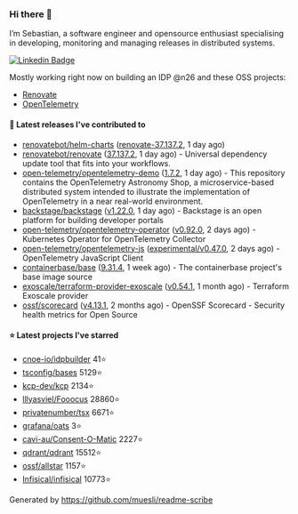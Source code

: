 ### Hi there 👋

I’m Sebastian, a software engineer and opensource enthusiast specialising in developing, monitoring and managing releases in distributed systems.    

[![Linkedin Badge](https://img.shields.io/badge/-LinkedIn-blue?style=flat&logo=Linkedin&logoColor=white&link=https://www.linkedin.com/in/sebastian-poxhofer/)](https://www.linkedin.com/in/sebastian-poxhofer/)

Mostly working right now on building an IDP @n26 and these OSS projects:
- [Renovate](https://github.com/renovatebot/renovate)
- [OpenTelemetry](https://github.com/open-telemetry)



#### 🚀 Latest releases I've contributed to

- [renovatebot/helm-charts](https://github.com/renovatebot/helm-charts) ([renovate-37.137.2](https://github.com/renovatebot/helm-charts/releases/tag/renovate-37.137.2), 1 day ago)
- [renovatebot/renovate](https://github.com/renovatebot/renovate) ([37.137.2](https://github.com/renovatebot/renovate/releases/tag/37.137.2), 1 day ago) - Universal dependency update tool that fits into your workflows.
- [open-telemetry/opentelemetry-demo](https://github.com/open-telemetry/opentelemetry-demo) ([1.7.2](https://github.com/open-telemetry/opentelemetry-demo/releases/tag/1.7.2), 1 day ago) - This repository contains the OpenTelemetry Astronomy Shop, a microservice-based distributed system intended to illustrate the implementation of OpenTelemetry in a near real-world environment.
- [backstage/backstage](https://github.com/backstage/backstage) ([v1.22.0](https://github.com/backstage/backstage/releases/tag/v1.22.0), 1 day ago) - Backstage is an open platform for building developer portals
- [open-telemetry/opentelemetry-operator](https://github.com/open-telemetry/opentelemetry-operator) ([v0.92.0](https://github.com/open-telemetry/opentelemetry-operator/releases/tag/v0.92.0), 2 days ago) - Kubernetes Operator for OpenTelemetry Collector
- [open-telemetry/opentelemetry-js](https://github.com/open-telemetry/opentelemetry-js) ([experimental/v0.47.0](https://github.com/open-telemetry/opentelemetry-js/releases/tag/experimental/v0.47.0), 2 days ago) - OpenTelemetry JavaScript Client
- [containerbase/base](https://github.com/containerbase/base) ([9.31.4](https://github.com/containerbase/base/releases/tag/9.31.4), 1 week ago) - The containerbase project&#39;s base image source
- [exoscale/terraform-provider-exoscale](https://github.com/exoscale/terraform-provider-exoscale) ([v0.54.1](https://github.com/exoscale/terraform-provider-exoscale/releases/tag/v0.54.1), 1 month ago) - Terraform Exoscale provider
- [ossf/scorecard](https://github.com/ossf/scorecard) ([v4.13.1](https://github.com/ossf/scorecard/releases/tag/v4.13.1), 2 months ago) - OpenSSF Scorecard - Security health metrics for Open Source

#### ⭐ Latest projects I've starred

- [cnoe-io/idpbuilder](https://github.com/cnoe-io/idpbuilder) 41⭐
- [tsconfig/bases](https://github.com/tsconfig/bases) 5129⭐
- [kcp-dev/kcp](https://github.com/kcp-dev/kcp) 2134⭐
- [lllyasviel/Fooocus](https://github.com/lllyasviel/Fooocus) 28860⭐
- [privatenumber/tsx](https://github.com/privatenumber/tsx) 6671⭐
- [grafana/oats](https://github.com/grafana/oats) 3⭐
- [cavi-au/Consent-O-Matic](https://github.com/cavi-au/Consent-O-Matic) 2227⭐
- [qdrant/qdrant](https://github.com/qdrant/qdrant) 15512⭐
- [ossf/allstar](https://github.com/ossf/allstar) 1157⭐
- [Infisical/infisical](https://github.com/Infisical/infisical) 10773⭐



Generated by https://github.com/muesli/readme-scribe
